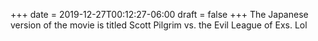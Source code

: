 +++
date = 2019-12-27T00:12:27-06:00
draft = false
+++
The Japanese version of the movie is titled Scott Pilgrim vs. the Evil League of Exs. Lol